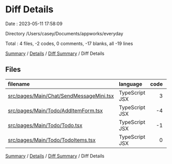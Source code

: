 # Diff Details

Date : 2023-05-11 17:58:09

Directory /Users/casey/Documents/appworks/everyday

Total : 4 files,  -2 codes, 0 comments, -17 blanks, all -19 lines

[Summary](results.md) / [Details](details.md) / [Diff Summary](diff.md) / Diff Details

## Files
| filename | language | code | comment | blank | total |
| :--- | :--- | ---: | ---: | ---: | ---: |
| [src/pages/Main/Chat/SendMessageMini.tsx](/src/pages/Main/Chat/SendMessageMini.tsx) | TypeScript JSX | 3 | 0 | 1 | 4 |
| [src/pages/Main/Todo/AddItemForm.tsx](/src/pages/Main/Todo/AddItemForm.tsx) | TypeScript JSX | -4 | 0 | -7 | -11 |
| [src/pages/Main/Todo/Todo.tsx](/src/pages/Main/Todo/Todo.tsx) | TypeScript JSX | -1 | 0 | -7 | -8 |
| [src/pages/Main/Todo/TodoItems.tsx](/src/pages/Main/Todo/TodoItems.tsx) | TypeScript JSX | 0 | 0 | -4 | -4 |

[Summary](results.md) / [Details](details.md) / [Diff Summary](diff.md) / Diff Details